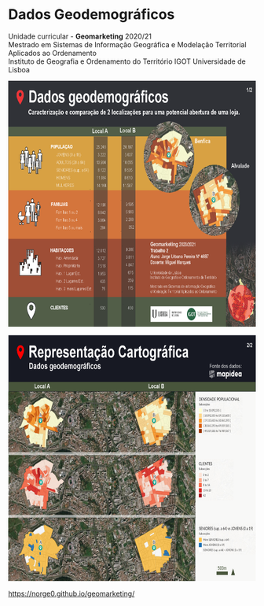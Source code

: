 # Dados Geodemográficos
Unidade curricular - <B>Geomarketing</B> 2020/21<br>
Mestrado em Sistemas de Informação Geográfica e Modelação Territorial Aplicados ao Ordenamento<br>
Instituto de Geografia e Ordenamento do Território IGOT
Universidade de Lisboa<br>
<p></p>
<img src="trab2_presentation1.png" alt="image" width="" height="500">
<p></p>
<img src="trab2_presentation2.png" alt="image" width="" height="500">

https://norge0.github.io/geomarketing/
